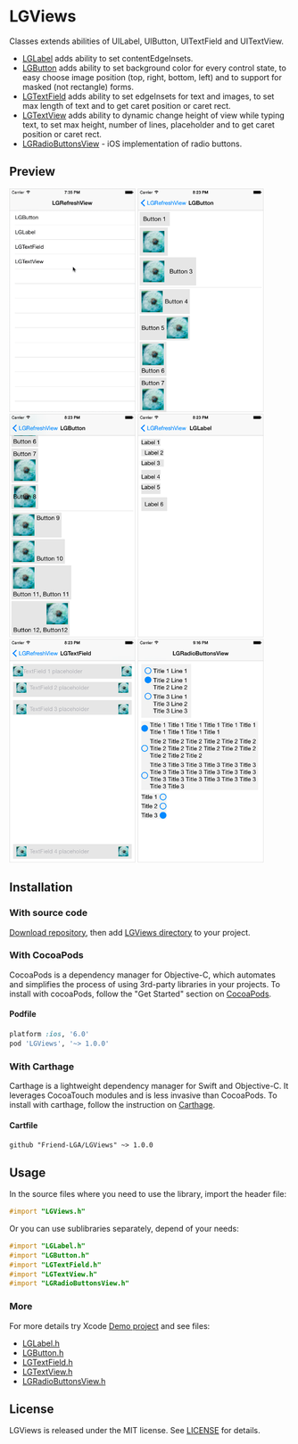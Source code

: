 # LGViews

Classes extends abilities of UILabel, UIButton, UITextField and UITextView.
- [LGLabel](https://github.com/Friend-LGA/LGViews/blob/master/LGViews/LGLabel/LGLabel.h) adds ability to set contentEdgeInsets.
- [LGButton](https://github.com/Friend-LGA/LGViews/blob/master/LGViews/LGButton/LGButton.h) adds ability to set background color for every control state, to easy choose image position (top, right, bottom, left) and to support for masked (not rectangle) forms.
- [LGTextField](https://github.com/Friend-LGA/LGViews/blob/master/LGViews/LGTextField/LGTextField.h) adds ability to set edgeInsets for text and images, to set max length of text and to get caret position or caret rect.
- [LGTextView](https://github.com/Friend-LGA/LGViews/blob/master/LGViews/LGTextView/LGTextView.h) adds ability to dynamic change height of view while typing text, to set max height, number of lines, placeholder and to get caret position or caret rect.
- [LGRadioButtonsView](https://github.com/Friend-LGA/LGViews/blob/master/LGViews/LGRadioButtonsView/LGRadioButtonsView.h) - iOS implementation of radio buttons.

## Preview

<img src="https://raw.githubusercontent.com/Friend-LGA/ReadmeFiles/master/LGViews/Preview.gif" width="226"/>
<img src="https://raw.githubusercontent.com/Friend-LGA/ReadmeFiles/master/LGViews/1.png" width="226"/>
<img src="https://raw.githubusercontent.com/Friend-LGA/ReadmeFiles/master/LGViews/2.png" width="226"/>
<img src="https://raw.githubusercontent.com/Friend-LGA/ReadmeFiles/master/LGViews/3.png" width="226"/>
<img src="https://raw.githubusercontent.com/Friend-LGA/ReadmeFiles/master/LGViews/4.png" width="226"/>
<img src="https://raw.githubusercontent.com/Friend-LGA/ReadmeFiles/master/LGViews/5.png" width="226"/>

## Installation

### With source code

[Download repository](https://github.com/Friend-LGA/LGViews/archive/master.zip), then add [LGViews directory](https://github.com/Friend-LGA/LGViews/blob/master/LGViews/) to your project.

### With CocoaPods

CocoaPods is a dependency manager for Objective-C, which automates and simplifies the process of using 3rd-party libraries in your projects. To install with cocoaPods, follow the "Get Started" section on [CocoaPods](https://cocoapods.org/).

#### Podfile
```ruby
platform :ios, '6.0'
pod 'LGViews', '~> 1.0.0'
```

### With Carthage

Carthage is a lightweight dependency manager for Swift and Objective-C. It leverages CocoaTouch modules and is less invasive than CocoaPods. To install with carthage, follow the instruction on [Carthage](https://github.com/Carthage/Carthage/).

#### Cartfile
```
github "Friend-LGA/LGViews" ~> 1.0.0
```

## Usage

In the source files where you need to use the library, import the header file:

```objective-c
#import "LGViews.h"
```

Or you can use sublibraries separately, depend of your needs: 

```objective-c
#import "LGLabel.h"
#import "LGButton.h"
#import "LGTextField.h"
#import "LGTextView.h"
#import "LGRadioButtonsView.h"
```

### More

For more details try Xcode [Demo project](https://github.com/Friend-LGA/LGViews/blob/master/Demo) and see files:
- [LGLabel.h](https://github.com/Friend-LGA/LGViews/blob/master/LGViews/LGLabel/LGLabel.h)
- [LGButton.h](https://github.com/Friend-LGA/LGViews/blob/master/LGViews/LGButton/LGButton.h)
- [LGTextField.h](https://github.com/Friend-LGA/LGViews/blob/master/LGViews/LGTextField/LGTextField.h)
- [LGTextView.h](https://github.com/Friend-LGA/LGViews/blob/master/LGViews/LGTextView/LGTextView.h)
- [LGRadioButtonsView.h](https://github.com/Friend-LGA/LGViews/blob/master/LGViews/LGRadioButtonsView/LGRadioButtonsView.h)

## License

LGViews is released under the MIT license. See [LICENSE](https://raw.githubusercontent.com/Friend-LGA/LGViews/master/LICENSE) for details.
